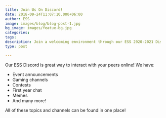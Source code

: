 ```yaml
---
title: Join Us On Discord!
date: 2018-09-24T11:07:10.000+06:00
author: ESS
image: images/blog/blog-post-1.jpg
bg_image: images/featue-bg.jpg
categories:
tags:
description: Join a welcoming environment through our ESS 2020-2021 Discord!
type: post

---
```

Our ESS Discord is great way to interact with your peers online! We have:

* Event announcements
* Gaming channels
* Contests
* First year chat
* Memes
* And many more! 

All of these topics and channels can be found in one place! 